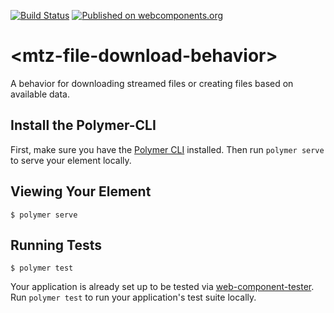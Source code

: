 [![Build Status](https://img.shields.io/travis/MaritzSTL/mtz-file-download-behavior/master.svg?style=flat-square)](https://travis-ci.org/MaritzSTL/mtz-file-download-behavior)
[![Published on webcomponents.org](https://img.shields.io/badge/webcomponents.org-published-blue.svg?style=flat-square)](https://www.webcomponents.org/element/MaritzSTL/mtz-file-download-behavior)

# \<mtz-file-download-behavior\>

A behavior for downloading streamed files or creating files based on available data.

## Install the Polymer-CLI

First, make sure you have the [Polymer CLI](https://www.npmjs.com/package/polymer-cli) installed. Then run `polymer serve` to serve your element locally.

## Viewing Your Element

```
$ polymer serve
```

## Running Tests

```
$ polymer test
```

Your application is already set up to be tested via [web-component-tester](https://github.com/Polymer/web-component-tester). Run `polymer test` to run your application's test suite locally.
